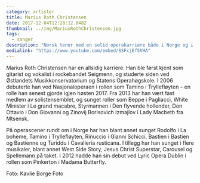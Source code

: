 ```yaml
---
category: artister
title: Marius Roth Christensen
date: 2017-12-04T12:28:12.048Z
thumbnail: ../img/MariusRothChristensen.jpg
tags:
  - sanger
description: "Norsk tenor med en solid operakarriere både i Norge og i utlandet."
medialink: "https://www.youtube.com/embed/SSFcjEf5VHA"
---
```

Marius Roth Christensen har en allsidig karriere. Han ble først kjent som gitarist og vokalist i rockebandet Seigmenn, og studerte siden ved Østlandets Musikkonservatorium og Statens Operahøgskole. I 2006 debuterte han ved Nasjonaloperaen i rollen som Tamino i Tryllefløyten – en rolle han senest gjorde igjen høsten 2017. Fra 2013 har han vært fast medlem av solistensemblet, og sunget roller som Beppe i Pagliacci, White Minister i Le grand macabre, Styrmannen i Den flyvende hollender, Don Ottavio i Don Giovanni og Zinovij Borisovich Izmajlov i Lady Macbeth fra Mtsensk.

På operascener rundt om i Norge har han blant annet sunget Rodolfo i La bohème, Tamino i Tryllefløyten, Rinuccio i Gianni Schicci, Bastien i Bastien og Bastienne og Turiddu i Cavalleria rusticana. I tillegg har han sunget i flere musikaler, blant annet West Side Story, Jesus Christ Superstar, Carousel og Spellemann på taket. I 2012 hadde han sin debut ved Lyric Opera Dublin i rollen som Pinkerton i Madama Butterfly.

Foto: Kavlie Borge Foto
